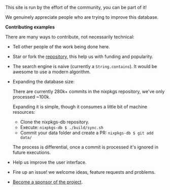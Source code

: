 This site is run by the effort of the community,
you can be part of it!

We genuinely appreciate people who are trying to improve this database.

**Contributing examples**

There are many ways to contribute, not necessarily technical:

- Tell other people of the work being done here.
- Star or fork the [repository](https://github.com/kamadorueda/nixpkgs-db),
  this help us with funding and popularity.
- The search engine is naive (currently a `String.contains`).
  It would be awesome to use a modern algorithm.
- Expanding the database size:

  There are currently 280k+ commits in the nixpkgs repository,
  we've only processed ~100k.

  Expanding it is simple, though it consumes a little bit of machine resources:

  - Clone the nixpkgs-db repository.
  - Execute: `nixpkgs-db $ ./build/sync.sh`
  - Commit your data folder and create a PR: `nixpkgs-db $ git add data/`

  The process is differential, once a commit is processed it's ignored in future
  executions.
- Help us improve the user interface.
- Fire up an issue! we welcome ideas, feature requests and problems.
- [Become a sponsor of the project](/nixpkgs-db/#/sponsor).
